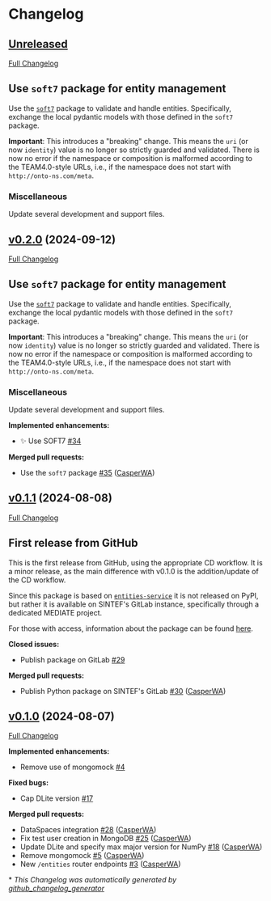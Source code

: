 # Changelog

## [Unreleased](https://github.com/M-ERA-NET-MEDIATE/ds-entities-service/tree/HEAD)

[Full Changelog](https://github.com/M-ERA-NET-MEDIATE/ds-entities-service/compare/v0.2.0...HEAD)

## Use `soft7` package for entity management

Use the [`soft7`](https://pypi.org/project/soft7) package to validate and handle entities. Specifically, exchange the local pydantic models with those defined in the `soft7` package.

**Important**: This introduces a "breaking" change. This means the `uri` (or now `identity`) value is no longer so strictly guarded and validated. There is now no error if the namespace or composition is malformed according to the TEAM4.0-style URLs, i.e., if the namespace does not start with `http://onto-ns.com/meta`.

### Miscellaneous

Update several development and support files.

## [v0.2.0](https://github.com/M-ERA-NET-MEDIATE/ds-entities-service/tree/v0.2.0) (2024-09-12)

[Full Changelog](https://github.com/M-ERA-NET-MEDIATE/ds-entities-service/compare/v0.1.1...v0.2.0)

## Use `soft7` package for entity management

Use the [`soft7`](https://pypi.org/project/soft7) package to validate and handle entities. Specifically, exchange the local pydantic models with those defined in the `soft7` package.

**Important**: This introduces a "breaking" change. This means the `uri` (or now `identity`) value is no longer so strictly guarded and validated. There is now no error if the namespace or composition is malformed according to the TEAM4.0-style URLs, i.e., if the namespace does not start with `http://onto-ns.com/meta`.

### Miscellaneous

Update several development and support files.

**Implemented enhancements:**

- ✨ Use SOFT7 [\#34](https://github.com/M-ERA-NET-MEDIATE/ds-entities-service/issues/34)

**Merged pull requests:**

- Use the `soft7` package [\#35](https://github.com/M-ERA-NET-MEDIATE/ds-entities-service/pull/35) ([CasperWA](https://github.com/CasperWA))

## [v0.1.1](https://github.com/M-ERA-NET-MEDIATE/ds-entities-service/tree/v0.1.1) (2024-08-08)

[Full Changelog](https://github.com/M-ERA-NET-MEDIATE/ds-entities-service/compare/v0.1.0...v0.1.1)

## First release from GitHub

This is the first release from GitHub, using the appropriate CD workflow.
It is a minor release, as the main difference with v0.1.0 is the addition/update of the CD workflow.

Since this package is based on [`entities-service`](https://github.com/SINTEF/entities-service) it is not released on PyPI, but rather it is available on SINTEF's GitLab instance, specifically through a dedicated MEDIATE project.

For those with access, information about the package can be found [here](https://gitlab.sintef.no/groups/semanticmatter/-/packages/9377).

**Closed issues:**

- Publish package on GitLab [\#29](https://github.com/M-ERA-NET-MEDIATE/ds-entities-service/issues/29)

**Merged pull requests:**

- Publish Python package on SINTEF's GitLab [\#30](https://github.com/M-ERA-NET-MEDIATE/ds-entities-service/pull/30) ([CasperWA](https://github.com/CasperWA))

## [v0.1.0](https://github.com/M-ERA-NET-MEDIATE/ds-entities-service/tree/v0.1.0) (2024-08-07)

[Full Changelog](https://github.com/M-ERA-NET-MEDIATE/ds-entities-service/compare/aabe29f4aa4b20d4c2c3e1b46d0ad20467f6fbfb...v0.1.0)

**Implemented enhancements:**

- Remove use of mongomock [\#4](https://github.com/M-ERA-NET-MEDIATE/ds-entities-service/issues/4)

**Fixed bugs:**

- Cap DLite version [\#17](https://github.com/M-ERA-NET-MEDIATE/ds-entities-service/issues/17)

**Merged pull requests:**

- DataSpaces integration [\#28](https://github.com/M-ERA-NET-MEDIATE/ds-entities-service/pull/28) ([CasperWA](https://github.com/CasperWA))
- Fix test user creation in MongoDB [\#25](https://github.com/M-ERA-NET-MEDIATE/ds-entities-service/pull/25) ([CasperWA](https://github.com/CasperWA))
- Update DLite and specify max major version for NumPy [\#18](https://github.com/M-ERA-NET-MEDIATE/ds-entities-service/pull/18) ([CasperWA](https://github.com/CasperWA))
- Remove mongomock [\#5](https://github.com/M-ERA-NET-MEDIATE/ds-entities-service/pull/5) ([CasperWA](https://github.com/CasperWA))
- New `/entities` router endpoints [\#3](https://github.com/M-ERA-NET-MEDIATE/ds-entities-service/pull/3) ([CasperWA](https://github.com/CasperWA))



\* *This Changelog was automatically generated by [github_changelog_generator](https://github.com/github-changelog-generator/github-changelog-generator)*
